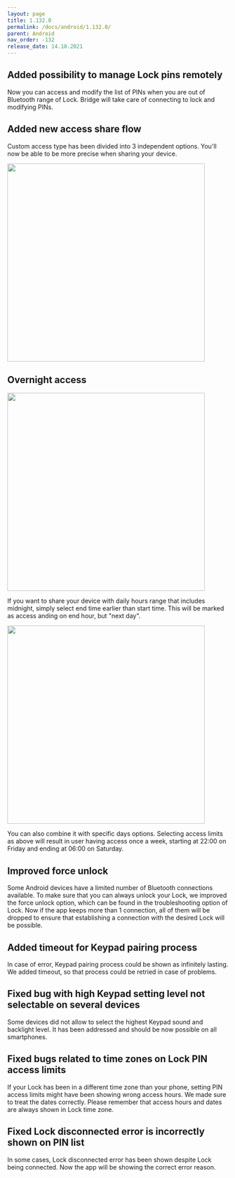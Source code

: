 ```yaml
---
layout: page
title: 1.132.0
permalink: /docs/android/1.132.0/
parent: Android
nav_order: -132
release_date: 14.10.2021
---
```


## Added possibility to manage Lock pins remotely

Now you can access and modify the list of PINs when you are out of Bluetooth range of Lock. Bridge will take care of connecting to lock and modifying PINs.

## Added new access share flow

Custom access type has been divided into 3 independent options. You'll now be able to be more precise when sharing your device.

<img src="/tedee-release-notes/docs/android/assets/new_share_flow.gif" width="450">

## Overnight access

<img src="/tedee-release-notes/docs/android/assets/next_day_hours.png" width="450">

If you want to share your device with daily hours range that includes midnight, simply select end time earlier than start time. This will be marked as access anding on end hour, but "next day".

<img src="/tedee-release-notes/docs/android/assets/access_linits_friday.png" width="450">

You can also combine it with specific days options. Selecting access limits as above will result in user having access once a week, starting at 22:00 on Friday and ending at 06:00 on Saturday.

## Improved force unlock

Some Android devices have a limited number of Bluetooth connections available. To make sure that you can always unlock your Lock, we improved the force unlock option, which can be found in the troubleshooting option of Lock. Now if the app keeps more than 1 connection, all of them will be dropped to ensure that establishing a connection with the desired Lock will be possible.

## Added timeout for Keypad pairing process

In case of error, Keypad pairing process could be shown as infinitely lasting. We added timeout, so that process could be retried in case of problems.

## Fixed bug with high Keypad setting level not selectable on several devices

Some devices did not allow to select the highest Keypad sound and backlight level. It has been addressed and should be now possible on all smartphones.

## Fixed bugs related to time zones on Lock PIN access limits

If your Lock has been in a different time zone than your phone, setting PIN access limits might have been showing wrong access hours. We made sure to treat the dates correctly. Please remember that access hours and dates are always shown in Lock time zone.

## Fixed Lock disconnected error is incorrectly shown on PIN list

In some cases, Lock disconnected error has been shown despite Lock being connected. Now the app will be showing the correct error reason.
